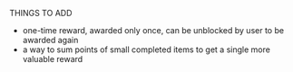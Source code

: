 THINGS TO ADD
 - one-time reward, awarded only once, can be unblocked by user to be awarded again
 - a way to sum points of small completed items to get a single more valuable reward